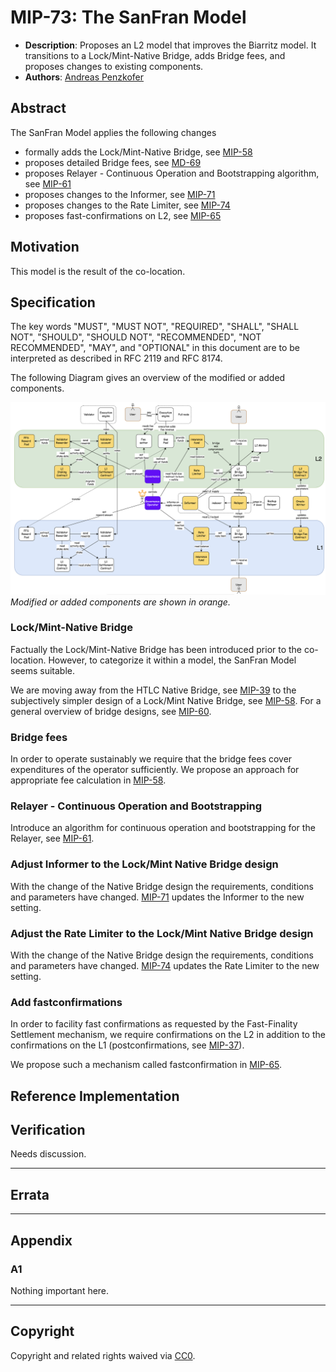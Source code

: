 # MIP-73: The SanFran Model
- **Description**: Proposes an L2 model that improves the Biarritz model. It transitions to a Lock/Mint-Native Bridge, adds Bridge fees, and proposes changes to existing components.
- **Authors**: [Andreas Penzkofer](mailto:andreas.penzkofer@movementlabs.xyz)

## Abstract

The SanFran Model applies the following changes

- formally adds the Lock/Mint-Native Bridge, see [MIP-58](https://github.com/movementlabsxyz/MIP/pull/58)
- proposes detailed Bridge fees, see [MD-69](https://github.com/movementlabsxyz/MIP/pull/69)
- proposes Relayer - Continuous Operation and Bootstrapping algorithm, see [MIP-61](https://github.com/movementlabsxyz/MIP/pull/61)
- proposes changes to the Informer, see [MIP-71](https://github.com/movementlabsxyz/MIP/pull/71)
- proposes changes to the Rate Limiter, see [MIP-74](https://github.com/movementlabsxyz/MIP/pull/74)
- proposes fast-confirmations on L2, see [MIP-65](https://github.com/movementlabsxyz/MIP/pull/65)

## Motivation

This model is the result of the co-location.

## Specification

The key words "MUST", "MUST NOT", "REQUIRED", "SHALL", "SHALL NOT", "SHOULD", "SHOULD NOT", "RECOMMENDED", "NOT RECOMMENDED", "MAY", and "OPTIONAL" in this document are to be interpreted as described in RFC 2119 and RFC 8174.

The following Diagram gives an overview of the modified or added components.

![alt text](overview.png)
_Modified or added components are shown in orange._

### Lock/Mint-Native Bridge

Factually the Lock/Mint-Native Bridge has been introduced prior to the co-location. However, to categorize it within a model, the SanFran Model seems suitable.

We are moving away from the HTLC Native Bridge, see [MIP-39](https://github.com/movementlabsxyz/MIP/tree/main/MIP/mip-39) to the subjectively simpler design of a Lock/Mint Native Bridge, see [MIP-58](https://github.com/movementlabsxyz/MIP/pull/58). For a general overview of bridge designs, see [MIP-60](https://github.com/movementlabsxyz/MIP/pull/60).

### Bridge fees

In order to operate sustainably we require that the bridge fees cover expenditures of the operator sufficiently. We propose an approach for appropriate fee calculation in [MIP-58](https://github.com/movementlabsxyz/MIP/pull/58).

### Relayer - Continuous Operation and Bootstrapping

Introduce an algorithm for continuous operation and bootstrapping for the Relayer, see [MIP-61](https://github.com/movementlabsxyz/MIP/pull/61).

### Adjust Informer to the Lock/Mint Native Bridge design

With the change of the Native Bridge design the requirements, conditions and parameters have changed. [MIP-71](https://github.com/movementlabsxyz/MIP/pull/71) updates the Informer to the new setting.

### Adjust the Rate Limiter to the Lock/Mint Native Bridge design

With the change of the Native Bridge design the requirements, conditions and parameters have changed. [MIP-74](https://github.com/movementlabsxyz/MIP/pull/74) updates the Rate Limiter to the new setting.

### Add fastconfirmations

In order to facility fast confirmations as requested by the Fast-Finality Settlement mechanism, we require confirmations on the L2 in addition to the confirmations on the L1 (postconfirmations, see [MIP-37](https://github.com/movementlabsxyz/MIP/pull/37)).

We propose such a mechanism called fastconfirmation in [MIP-65](https://github.com/movementlabsxyz/MIP/pull/65).

## Reference Implementation

## Verification

Needs discussion.

---

## Errata

---

## Appendix

### A1
Nothing important here.

---
## Copyright

Copyright and related rights waived via [CC0](../LICENSE.md).